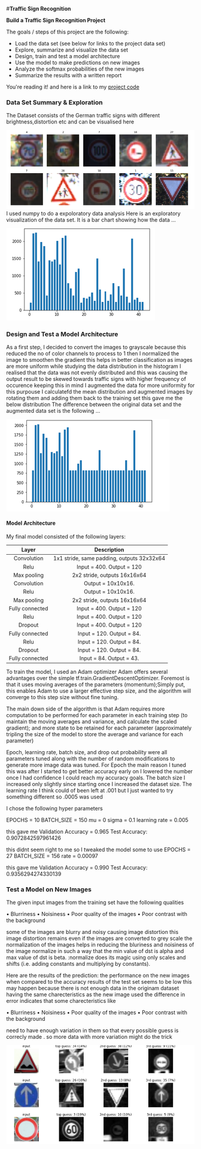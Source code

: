 #**Traffic Sign Recognition** 

**Build a Traffic Sign Recognition Project**

The goals / steps of this project are the following:
* Load the data set (see below for links to the project data set)
* Explore, summarize and visualize the data set
* Design, train and test a model architecture
* Use the model to make predictions on new images
* Analyze the softmax probabilities of the new images
* Summarize the results with a written report


You're reading it! and here is a link to my [project code](https://github.com/origamyllc/traffic-sign-classifier/blob/master/classifier.ipynb)

### Data Set Summary & Exploration

The Dataset consists of the German traffic signs with different brightness,distortion etc and can be visualised here 

![Alt text](https://github.com/origamyllc/traffic-sign-classifier/blob/master/Screen%20Shot%202017-07-09%20at%201.34.37%20PM.png)
I used numpy to do a expoloratory data analysis 
Here is an exploratory visualization of the data set. It is a bar chart showing how the data ...

![Alt text](https://github.com/origamyllc/traffic-sign-classifier/blob/master/Screen%20Shot%202017-07-09%20at%205.18.44%20AM.png)

### Design and Test a Model Architecture

 As a first step, I decided to convert the images to grayscale because this reduced the no of color channels to process to 1 then I normalized the image to smoothen the gradient this helps in better classification as images are more uniform 
while studying the data distribution in the histogram I realised that the data was not evenly distributed and this was causing the output result to be skewed towards traffic signs with higher frequency of occurence keeping this in mind I augmented the data for more uniformity for this purpouse I calculatefd the mean distribution and augmented images by rotating them and adding them back to the training set this gave me the below distribution 
The difference between the original data set and the augmented data set is the following ... 

![Alt text](https://github.com/origamyllc/traffic-sign-classifier/blob/master/Screen%20Shot%202017-07-09%20at%205.18.56%20AM.png)

####  Model Architecture

My final model consisted of the following layers:



| Layer         	|     Description        					| 
|:---------------------:|:---------------------------------------------:| 
| Convolution      	| 1x1 stride, same padding, outputs 32x32x64 	|
| Relu				| Input = 400. Output = 120   	
| Max pooling	      	| 2x2 stride,  outputs 16x16x64 				|
| Convolution 	    | Output = 10x10x16.      									|
| Relu				| Output = 10x10x16. 	
| Max pooling	      	| 2x2 stride,  outputs 16x16x64 				|
| Fully connected		|Input = 400. Output = 120    									|
| Relu				| Input = 400. Output = 120   									|
|	Dropout					|	Input = 400. Output = 120											|
| Fully connected		|Input = 120. Output = 84.  									|
| Relu				| Input = 120. Output = 84.								|
|	Dropout					|	Input = 120. Output = 84.								|
| Fully connected		|Input = 84. Output = 43.    									|


To train the model, I used an Adam optimizer Adam offers several advantages over the simple tf.train.GradientDescentOptimizer. Foremost is that it uses moving averages of the parameters (momentum);Simply put, this enables Adam to use a larger effective step size, and the algorithm will converge to this step size without fine tuning.

The main down side of the algorithm is that Adam requires more computation to be performed for each parameter in each training step (to maintain the moving averages and variance, and calculate the scaled gradient); and more state to be retained for each parameter (approximately tripling the size of the model to store the average and variance for each parameter)

Epoch, learning rate, batch size, and drop out probability were all parameters tuned along with the number of random modifications to generate more image data was tuned. For Epoch the main reason I tuned this was after I started to get better accuracy early on I lowered the number once I had confidence I could reach my accuracy goals. The batch size I increased only slightly since starting once I increased the dataset size. The learning rate I think could of been left at .001 but I just wanted to try something different so .0005 was used

I chose the following hyper parameters 

EPOCHS = 10
BATCH_SIZE = 150
mu = 0
sigma = 0.1
learning rate = 0.005

this gave me 
Validation Accuracy = 0.965
Test Accuracy: 0.9072842597961426

this didnt seem right to me so I tweaked the model some to use 
EPOCHS = 27
BATCH_SIZE = 156
rate = 0.00097

this gave me 
Validation Accuracy = 0.990
Test Accuracy: 0.9356294274330139

### Test a Model on New Images
The given input images from the training set have the following qualities 

• Blurriness
• Noisiness
• Poor quality of the images
• Poor contrast with the background

some of the images are blurry and noisy causing image distortion this image distortion remains even if the images are converted to grey scale the normalization of the images helps in reducing the bluriness and noisiness of the image
normalize in such a way that the min value of dst is alpha and max value of dst is beta. :normalize does its magic using only scales and shifts (i.e. adding constants and multiplying by constants).

Here are the results of the prediction:
the performance on the new images when compared to the accuracy results of the test set seems to be low this may happen because there is not enough data in the originam dataset having the same charecteristics as the new image used the difference in error indicates that some charecteristics like 

• Blurriness
• Noisiness
• Poor quality of the images
• Poor contrast with the background

need to have enough variation in them so that every possible guess is correcly made . so more data with more variation might do the trick 

![Alt text](https://github.com/origamyllc/traffic-sign-classifier/blob/master/Screen%20Shot%202017-07-09%20at%205.35.15%20AM.png)

